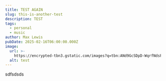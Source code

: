 ```yaml
---
title: TEST AGAIN
slug: this-is-another-test
description: TEST
tags:
  - personal
  - music
author: Max Lewis
pubDate: 2025-02-16T06:00:00.000Z
image:
  url: >-
    https://encrypted-tbn3.gstatic.com/images?q=tbn:ANd9GcSDpD-WqrfNdsFAdYm_WfAQTZvZ_PYlm7jR9rnkuM17KsStPye1vrEop6emTg9HIg8JTgpjpX7WrYU_qqF9GbLKowSjf--gMzrY2r2hRQ
  alt: test
---
```


sdfsdsds
